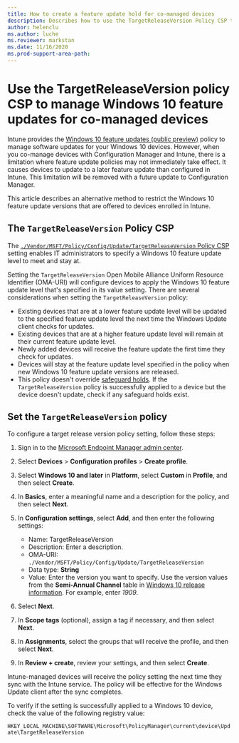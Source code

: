 ```yaml
---
title: How to create a feature update hold for co-managed devices
description: Describes how to use the TargetReleaseVersion Policy CSP to specify Windows 10 feature update setting for co-managed devices.
author: helenclu
ms.author: luche
ms.reviewer: markstan
ms.date: 11/16/2020
ms.prod-support-area-path:
---
```

# Use the TargetReleaseVersion policy CSP to manage Windows 10 feature updates for co-managed devices

Intune provides the [Windows 10 feature updates (public preview)](/mem/intune/protect/windows-update-for-business-configure#windows-10-feature-updates) policy to manage software updates for your Windows 10 devices. However, when you co-manage devices with Configuration Manager and Intune, there is a limitation where feature update policies may not immediately take effect. It causes devices to update to a later feature update than configured in Intune. This limitation will be removed with a future update to Configuration Manager.

This article describes an alternative method to restrict the Windows 10 feature update versions that are offered to devices enrolled in Intune.

## The `TargetReleaseVersion` Policy CSP

The [`./Vendor/MSFT/Policy/Config/Update/TargetReleaseVersion` Policy CSP](/windows/client-management/mdm/policy-csp-update#update-targetreleaseversion) setting enables IT administrators to specify a Windows 10 feature update level to meet and stay at.

Setting the `TargetReleaseVersion` Open Mobile Alliance Uniform Resource Identifier (OMA-URI) will configure devices to apply the Windows 10 feature update level that's specified in its value setting. There are several considerations when setting the `TargetReleaseVersion` policy:

- Existing devices that are at a lower feature update level will be updated to the specified feature update level the next time the Windows Update client checks for updates.
- Existing devices that are at a higher feature update level will remain at their current feature update level.
- Newly added devices will receive the feature update the first time they check for updates.
- Devices will stay at the feature update level specified in the policy when new Windows 10 feature update versions are released.
- This policy doesn't override [safeguard holds](/windows/deployment/update/safeguard-holds). If the `TargetReleaseVersion` policy is successfully applied to a device but the device doesn't update, check if any safeguard holds exist.

## Set the `TargetReleaseVersion` policy

To configure a target release version policy setting, follow these steps:

1. Sign in to the [Microsoft Endpoint Manager admin center](https://go.microsoft.com/fwlink/?linkid=2109431).
2. Select **Devices** > **Configuration profiles** > **Create profile**.
3. Select **Windows 10 and later** in **Platform**, select **Custom** in **Profile**, and then select **Create**.
4. In **Basics**, enter a meaningful name and a description for the policy, and then select **Next**.
5. In **Configuration settings**, select **Add**, and then enter the following settings:

   - Name: TargetReleaseVersion
   - Description: Enter a description.
   - OMA-URI: `./Vendor/MSFT/Policy/Config/Update/TargetReleaseVersion`
   - Data type: **String**
   - Value: Enter the version you want to specify. Use the version values from the **Semi-Annual Channel** table in [Windows 10 release information](/windows/release-information/). For example, enter *1909*.
6. Select **Next**.
7. In **Scope tags** (optional), assign a tag if necessary, and then select **Next**.
8. In **Assignments**, select the groups that will receive the profile, and then select **Next**.
9. In **Review + create**, review your settings, and then select **Create**.

Intune-managed devices will receive the policy setting the next time they sync with the Intune service. The policy will be effective for the Windows Update client after the sync completes.

To verify if the setting is successfully applied to a Windows 10 device,  check the value of the following registry value:

`HKEY_LOCAL_MACHINE\SOFTWARE\Microsoft\PolicyManager\current\device\Update\TargetReleaseVersion`
